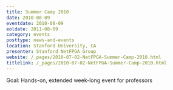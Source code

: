 ```yaml
---
title: Summer Camp 2010
date: 2010-08-09
eventdate: 2010-08-09
eoldate: 2011-08-09
category: events
posttype: news-and-events
location: Stanford University, CA
presenter: Stanford NetFPGA Group
website: /_pages/2010-07-02-NetFPGA-Summer-Camp-2010.html
titlelink: /_pages/2010-07-02-NetFPGA-Summer-Camp-2010.html
---
```


Goal: Hands-on, extended week-long event for professors
